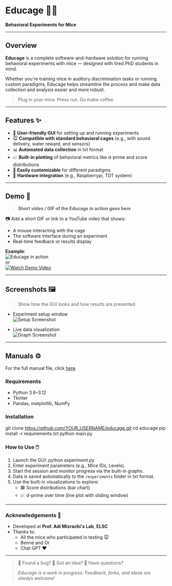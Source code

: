# Educage 🧠🐭  
**Behavioral Experiments for Mice**

---

## Overview

**Educage** is a complete software-and-hardware solution for running behavioral experiments with mice — designed with tired PhD students in mind.

Whether you're training mice in auditory discrimination tasks or running custom paradigms, Educage helps streamline the process and make data collection and analysis easier and more robust.

> Plug in your mice. Press run. Go make coffee.

---

## Features ✨

- 🧠 **User-friendly GUI** for setting up and running experiments  
- 🐭 **Compatible with standard behavioral cages** (e.g., with sound delivery, water reward, and sensors)  
- 📊 **Automated data collection** in txt format  
- 📈 **Built-in plotting** of behavioral metrics like d-prime and score distributions  
- 🧪 **Easily customizable** for different paradigms  
- 🔌 **Hardware integration** (e.g., Raspberrypi, TDT system)  

---

## Demo 🎥

> **Short video / GIF of the Educage in action goes here**

📷 Add a short GIF or link to a YouTube video that shows:
- A mouse interacting with the cage
- The software interface during an experiment  
- Real-time feedback or results display  

**Example**:  
![Educage in action](images/demo.gif)  
_or_  
[![Watch Demo Video](https://img.youtube.com/vi/YOUR_VIDEO_ID/0.jpg)](https://www.youtube.com/watch?v=YOUR_VIDEO_ID)

---

## Screenshots 🖼️

> Show how the GUI looks and how results are presented

- Experiment setup window  
  ![Setup Screenshot](images/setup_screenshot.png)

- Live data visualization  
  ![Graph Screenshot](images/graph_screenshot.png)

---

## Manuals ⚙️
For the full manual file, click [here]().

### Requirements
- Python 3.6–3.12  
- Tkinter  
- Pandas, matplotlib, NumPy  

### Installation

git clone https://github.com/YOUR_USERNAME/educage.git
cd educage
pip install -r requirements.txt
python main.py

### How to Use 🖱️

1. Launch the GUI: python experiment.py
2. Enter experiment parameters (e.g., Mice IDs, Levels).  
3. Start the session and monitor progress via the built-in graphs.  
4. Data is saved automatically to the `/experiments` folder in txt format.  
5. Use the built-in visualizations to explore:
   - 🟦 Score distributions (bar chart)  
   - 📈 d-prime over time (line plot with sliding window)

---

### Acknowledgements 🙏

- Developed at **Prof. Adi Mizrachi's Lab**, **ELSC**
- Thanks to:
  - All the mice who participated in testing 🐭  
  - Benne and Or  
  - Chat GPT ❤️  

---

> 🐛 Found a bug? 🌟 Got an idea? 💬 Have questions?
> 
> *Educage is a work in progress. Feedback, forks, and ideas are always welcome!*
> 

<!-- This is a hidden comment that won't be displayed 
### Contributing 🤝

We welcome contributions of all kinds:

- 🐛 Found a bug? Open an issue  
- 🌟 Got an idea? Start a discussion or pull request  
- 💬 Have questions? We'd love to hear from you  

> Please follow our [contribution guidelines](CONTRIBUTING.md) *(coming soon)*.

---

### License 📄

This project is licensed under the **MIT License**.  
See the [`LICENSE`](LICENSE) file for full details.


--- -->
